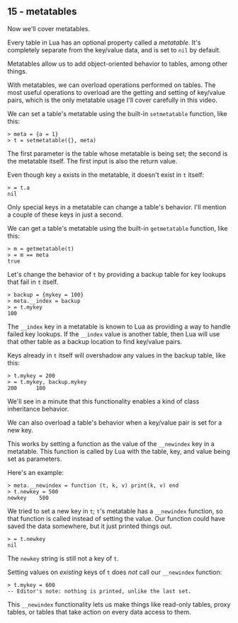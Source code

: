 ## 15 - metatables

<!-- 15.1 metatable intro -->

Now we'll cover metatables.

Every table in Lua has an optional property called a *metatable*.
It's completely separate from the key/value data, and is set
to `nil` by default.

Metatables allow us to add object-oriented behavior to tables,
among other things.

With metatables, we can overload operations performed
on tables. The most useful operations to overload are the getting
and setting of key/value pairs, which is the only metatable usage
I'll cover carefully in this video.

<!-- 15.2 setting and getting a metatable -->

We can set a table's metatable using the built-in `setmetatable`
function, like this:

    > meta = {a = 1}
    > t = setmetatable({}, meta)

The first parameter is the table whose metatable is being set;
the second is the metatable itself. The first input is also
the return value.

Even though key `a` exists in the metatable, it doesn't exist
in `t` itself:

    > = t.a
    nil

Only special keys in a metatable can change a table's behavior.
I'll mention a couple of these keys in just a second.

We can get a table's metatable using the built-in `getmetatable`
function, like this:

    > m = getmetatable(t)
    > = m == meta
    true

<!-- 15.3 delegating gets -->

Let's change the behavior of `t` by providing a backup
table for key lookups that fail in `t` itself.

    > backup = {mykey = 100}
    > meta.__index = backup
    > = t.mykey
    100

The `__index` key in a metatable is known to Lua as
providing a way to handle failed key lookups. If the
`__index` value is another table, then Lua will use
that other table as a backup location to find
key/value pairs.

Keys already in `t` itself will overshadow
any values in the backup table, like this:

    > t.mykey = 200
    > = t.mykey, backup.mykey
    200      100

We'll see in a minute that this functionality enables
a kind of class inheritance behavior.

<!-- 15.4 delegating sets -->

We can also overload a table's behavior when a key/value pair
is set for a new key.

This works by setting a function as the value of the
`__newindex` key in a metatable. This function
is called by Lua with the table, key, and value
being set as parameters.

Here's an example:

    > meta.__newindex = function (t, k, v) print(k, v) end
    > t.newkey = 500
    newkey    500

We tried to set a new key in `t`; `t`'s metatable
has a `__newindex` function, so that function is called
instead of setting the value.
Our function could have saved the data somewhere, but
it just printed things out.

    > = t.newkey
    nil

The `newkey` string is still not a key of `t`.

Setting values on *existing* keys of `t` does *not* call
our `__newindex` function:

    > t.mykey = 600
    -- Editor's note: nothing is printed, unlike the last set.

This `__newindex` functionality lets us make things like
read-only tables, proxy tables, or tables that take action on
every data access to them.
